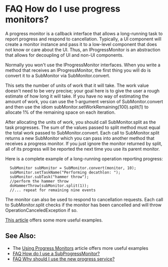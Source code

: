 

FAQ How do I use progress monitors?
===================================

A progress monitor is a callback interface that allows a long-running task to report progress and respond to cancellation. Typically, a UI component will create a monitor instance and pass it to a low-level component that does not know or care about the UI. Thus, an IProgressMonitor is an abstraction that allows for decoupling of UI and non-UI components.

Normally you won't use the IProgressMonitor interfaces. When you write a method that receives an IProgressMonitor, the first thing you will do is convert it to a SubMonitor via SubMonitor.convert.

This sets the number of units of work that it will take. The work value doesn't need to be very precise; your goal here is to give the user a rough estimate of how long it will take. If you have no way of estimating the amount of work, you can use the 1-argument version of SubMonitor.convert and then use the idiom subMonitor.setWorkRemaining(100).split(1) to allocate 1% of the remaining space on each iteration.

After allocating the units of work, you should call SubMonitor.split as the task progresses. The sum of the values passed to split method must equal the total work passed to SubMonitor.convert. Each call to SubMonitor.split returns a new SubMonitor which you can pass into another method that receives a progress monitor. If you just ignore the monitor returned by split, all of its progress will be reported the next time you use its parent monitor.

Here is a complete example of a long-running operation reporting progress:

      SubMonitor subMonitor = SubMonitor.convert(monitor, 10);
      subMonitor.setTaskName("Performing decathlon: ");
      subMonitor.subTask("hammer throw");
      //perform the hammer throw
      doHammerThrow(subMonitor.split(1));
      //... repeat for remaining nine events

The monitor can also be used to respond to cancellation requests. Each call to SubMonitor.split checks if the monitor has been cancelled and will throw OperationCanceledException if so.

[This article](https://eclipse.org/articles/Article-Progress-Monitors/article.html) offers some more useful examples.

See Also:
---------

*   The [Using Progress Monitors](https://eclipse.org/articles/Article-Progress-Monitors/article.html) article offers more useful examples
*   [FAQ How do I use a SubProgressMonitor?](./FAQ_How_do_I_use_a_SubProgressMonitor.md "FAQ How do I use a SubProgressMonitor?")
*   [FAQ Why should I use the new progress service?](./FAQ_Why_should_I_use_the_new_progress_service.md "FAQ Why should I use the new progress service?")

